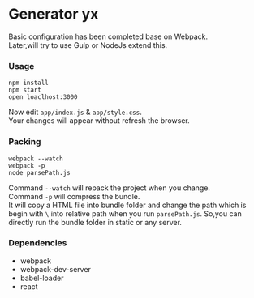 # Generator yx
Basic configuration has been completed base on Webpack.  
Later,will try to use Gulp or NodeJs extend this.

### Usage

```
npm install
npm start
open loaclhost:3000
```

Now edit `app/index.js` & `app/style.css`.  
Your changes will appear without refresh the browser.

### Packing

```
webpack --watch
webpack -p
node parsePath.js
```
Command `--watch` will repack the project when you change.  
Command `-p` will compress the bundle.    
It will copy a HTML file into bundle folder and change the path which is begin with `\` into relative path when you run `parsePath.js`. So,you can directly run the bundle folder in static or any server.

### Dependencies
* webpack
* webpack-dev-server
* babel-loader
* react
